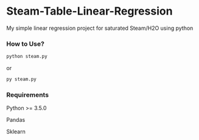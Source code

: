 # Steam-Table-Linear-Regression
My simple linear regression project for saturated Steam/H2O using python

### How to Use? ###
```zsh
python steam.py
```
or
```zsh
py steam.py
```

### Requirements ###
Python >= 3.5.0

Pandas

Sklearn
